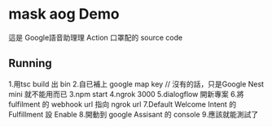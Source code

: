 # mask aog Demo
這是 Google語音助理理 Action 口罩配的 source code

## Running
1.用tsc build 出 bin
2.自已補上 google map key // 沒有的話，只是Google Nest mini 就不能用而已
3.npm start
4.ngrok 3000
5.dialogflow 開新專案
6.將 fulfilment 的 webhook url 指向 ngrok url
7.Default Welcome Intent 的 Fulfillment 設 Enable
8.開動到 google Assisant 的 console
9.應該就能測試了

